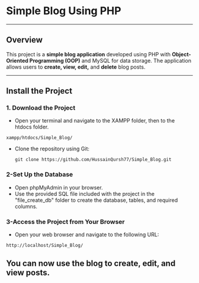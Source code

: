 # **Simple Blog Using PHP**

---

## **Overview**

This project is a **simple blog application** developed using PHP with **Object-Oriented Programming (OOP)** and MySQL for data storage. The application allows users to **create, view, edit,** and **delete** blog posts.

---

## **Install the Project**

### **1. Download the Project**
- Open your terminal and navigate to the XAMPP folder, then to the htdocs folder.
```
xampp/htdocs/Simple_Blog/
```
- Clone the repository using Git:
  ```
  git clone https://github.com/HussainQursh77/Simple_Blog.git
  ```
### **2-Set Up the Database**
- Open phpMyAdmin in your browser.
- Use the provided SQL file included with the project  in the "file_create_db" folder to create the database, tables, and required columns.
### **3-Access the Project from Your Browser**
- Open your web browser and navigate to the following URL:
```
http://localhost/Simple_Blog/
```
## **You can now use the blog to create, edit, and view posts.**
